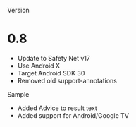Version

0.8
===

* Update to Safety Net v17
* Use Android X
* Target Android SDK 30
* Removed old support-annotations

Sample
* Added Advice to result text
* Added support for Android/Google TV



